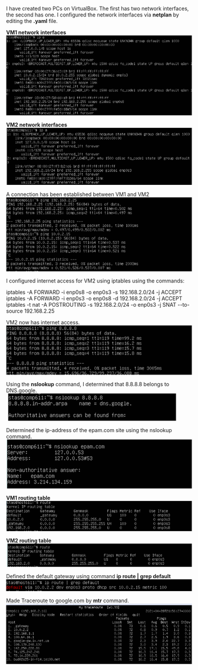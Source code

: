 I have created two PCs on VirtualBox. The first has two network interfaces, the second has one. I configured the network interfaces via **netplan** by editing the **.yaml** file.

**VM1 network interfaces**  
<img src="https://github.com/berkutov-stas/DevOps_online_Kiev_2021Q1/blob/main/m6/task%206.1/vm%201%20ip%20a.png">

**VM2 network interfaces**  
<img src="https://github.com/berkutov-stas/DevOps_online_Kiev_2021Q1/blob/main/m6/task%206.1/vm2%20ip%20a.png">

A connection has been established between VM1 and VM2  
<img src="https://github.com/berkutov-stas/DevOps_online_Kiev_2021Q1/blob/main/m6/task%206.1/vm2%20vm1%20ping.png">

I configured internet access for VM2 using iptables using the commands:

iptables -A FORWARD -i enp0s8 -o enp0s3 -s 192.168.2.0/24 -j ACCEPT
iptables -A FORWARD -i enp0s3 -o enp0s8 -d 192.168.2.0/24 -j ACCEPT
iptables -t nat -A POSTROUTING -s 192.168.2.0/24 -o enp0s3 -j SNAT --to-source 192.168.2.25

VM2 now has internet access.  
<img src="https://github.com/berkutov-stas/DevOps_online_Kiev_2021Q1/blob/main/m6/task%206.1/vm2%20inet%20access.png">

Using the **nslookup** command, I determined that 8.8.8.8 belongs to DNS.google.  
<img src="https://github.com/berkutov-stas/DevOps_online_Kiev_2021Q1/blob/main/m6/task%206.1/dns%20google.png">

Determined the ip-address of the epam.com site using the nslookup command.  
<img src="https://github.com/berkutov-stas/DevOps_online_Kiev_2021Q1/blob/main/m6/task%206.1/epam%20ip%20addr.png">

**VM1 routing table**  
<img src="https://github.com/berkutov-stas/DevOps_online_Kiev_2021Q1/blob/main/m6/task%206.1/vm1%20route.png">

**VM2 routing table**  
<img src="https://github.com/berkutov-stas/DevOps_online_Kiev_2021Q1/blob/main/m6/task%206.1/vm2%20route.png">

Defined the default gateway using command **ip route | grep default**    
<img src="https://github.com/berkutov-stas/DevOps_online_Kiev_2021Q1/blob/main/m6/task%206.1/default%20gateway.png">

Made Traceroute to google.com by **mtr** command.  
<img src="https://github.com/berkutov-stas/DevOps_online_Kiev_2021Q1/blob/main/m6/task%206.1/traceroute%20google.png">
